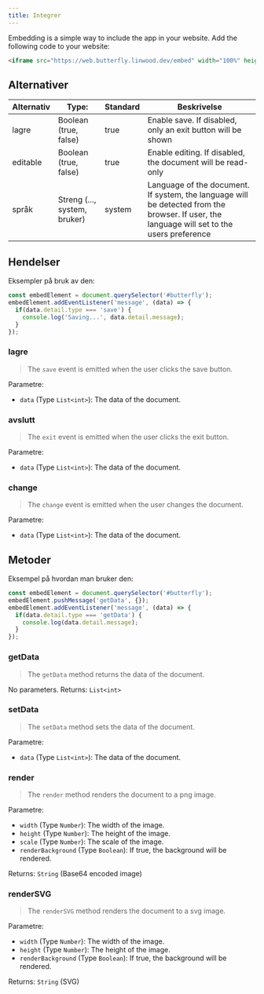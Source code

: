 ```yaml
---
title: Integrer
---
```


Embedding is a simple way to include the app in your website.
Add the following code to your website:

```html
<iframe src="https://web.butterfly.linwood.dev/embed" width="100%" height="500px" allowtransparency="true"></iframe>
```

## Alternativer

| Alternativ | Type:                                                                           | Standard | Beskrivelse                                                                                                                                                                 |
| ---------- | ----------------------------------------------------------------------------------------------- | -------- | --------------------------------------------------------------------------------------------------------------------------------------------------------------------------- |
| lagre      | Boolean (true, false)                                                        | true     | Enable save. If disabled, only an exit button will be shown                                                                                                 |
| editable   | Boolean (true, false)                                                        | true     | Enable editing. If disabled, the document will be read-only                                                                                                 |
| språk      | Streng (..., system, bruker) | system   | Language of the document. If system, the language will be detected from the browser. If user, the language will set to the users preference |

## Hendelser

Eksempler på bruk av den:

```javascript
const embedElement = document.querySelector('#butterfly');
embedElement.addEventListener('message', (data) => {
  if(data.detail.type === 'save') {
    console.log('Saving...', data.detail.message);
  }
});
```

### lagre

> The `save` event is emitted when the user clicks the save button.

Parametre:

- `data` (Type `List<int>`): The data of the document.

### avslutt

> The `exit` event is emitted when the user clicks the exit button.

Parametre:

- `data` (Type `List<int>`): The data of the document.

### change

> The `change` event is emitted when the user changes the document.

Parametre:

- `data` (Type `List<int>`): The data of the document.

## Metoder

Eksempel på hvordan man bruker den:

```javascript
const embedElement = document.querySelector('#butterfly');
embedElement.pushMessage('getData', {});
embedElement.addEventListener('message', (data) => {
  if(data.detail.type === 'getData') {
    console.log(data.detail.message);
  }
});
```

### getData

> The `getData` method returns the data of the document.

No parameters.
Returns: `List<int>`

### setData

> The `setData` method sets the data of the document.

Parametre:

- `data` (Type `List<int>`): The data of the document.

### render

> The `render` method renders the document to a png image.

Parametre:

- `width` (Type `Number`): The width of the image.
- `height` (Type `Number`): The height of the image.
- `scale` (Type `Number`): The scale of the image.
- `renderBackground` (Type `Boolean`): If true, the background will be rendered.

Returns: `String` (Base64 encoded image)

### renderSVG

> The `renderSVG` method renders the document to a svg image.

Parametre:

- `width` (Type `Number`): The width of the image.
- `height` (Type `Number`): The height of the image.
- `renderBackground` (Type `Boolean`): If true, the background will be rendered.

Returns: `String` (SVG)
